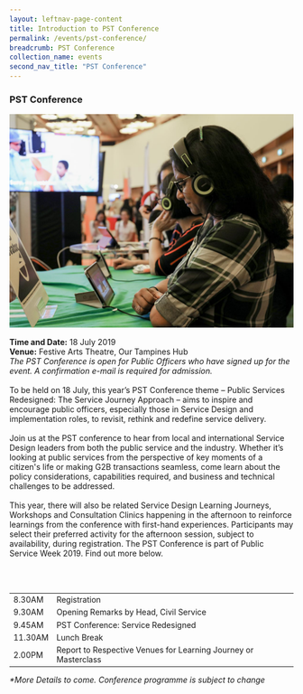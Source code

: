 ```yaml
---
layout: leftnav-page-content
title: Introduction to PST Conference
permalink: /events/pst-conference/
breadcrumb: PST Conference
collection_name: events
second_nav_title: "PST Conference"
---
```


### PST Conference 

![PST Conference](/images/1.jpg)

**Time and Date:** 18 July 2019
<br>**Venue:** Festive Arts Theatre, Our Tampines Hub
<br> *The PST Conference is open for Public Officers who have signed up for the event. A confirmation e-mail is required for admission.*
<br>
<br>
To be held on 18 July, this year’s PST Conference theme – Public Services Redesigned: The Service Journey Approach – aims to inspire and encourage public officers, especially those in Service Design and implementation roles, to revisit, rethink and redefine service delivery. <br>
<br>
Join us at the PST conference to hear from local and international Service Design leaders from both the public service and the industry. Whether it’s looking at public services from the perspective of key moments of a citizen's life or making G2B transactions seamless, come learn about the policy considerations, capabilities required, and business and technical challenges to be addressed. <br>
<br>
This year, there will also be related Service Design Learning Journeys, Workshops and Consultation Clinics happening in the afternoon to reinforce learnings from the conference with first-hand experiences. Participants may select their preferred activity for the afternoon session, subject to availability, during registration. The PST Conference is part of Public Service Week 2019. Find out more below. <br>
<br>
<!-- <a href="#"><img src="/images/sign-up-btn.png" style="width:280px" /> </a> -->

<br>
<!-- Schedule --> 
<table class="table-v">
  <tr>
    <td>8.30AM</td>
    <td>Registration</td>
  </tr>
  <tr>
    <td>9.30AM</td>
    <td>Opening Remarks by Head, Civil Service</td>
  </tr>
  <tr>
    <td>9.45AM</td>
    <td>PST Conference: Service Redesigned</td>
  </tr>
  <tr>
    <td>11.30AM</td>
    <td>Lunch Break</td>
  </tr>
  <tr>
    <td>2.00PM</td>
    <td>Report to Respective Venues for Learning Journey or Masterclass</td>
  </tr>
</table>
<i>*More Details to come. Conference programme is subject to change </i>
